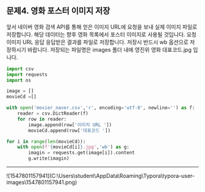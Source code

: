 ## 문제4. 영화 포스터 이미지 저장
앞서 네이버 영화 검색 API를 통해 얻은 이미지 URL에 요청을 보내 실제 이미지 파일로 저장합니다. 해당 데이터는 향후 영화 목록에서 포스터 이미지로 사용될 것입니다.
요청
이미지 URL
응답
응답받은 결과를 파일로 저장합니다. 저장시 반드시 wb 옵션으로 저장하시기 바랍니다.
저장되는 파일명은 images 폴더 내에 영진위 영화 대표코드.jpg 입니다.

```python
import csv
import requests
import os

image = []
movieCd =[]

with open('movier_naver.csv','r', encoding='utf-8', newline='') as f:
    reader = csv.DictReader(f)
    for row in reader:
        image.append(row['이미지 URL '])
        movieCd.append(row['대표코드 '])

for i in range(len(movieCd)):
    with open(f'{movieCd[i]}.jpg','wb') as g:
        imagin = requests.get(image[i]).content
        g.write(imagin)

```

<hr>
![1547801157941](C:\Users\student\AppData\Roaming\Typora\typora-user-images\1547801157941.png)

